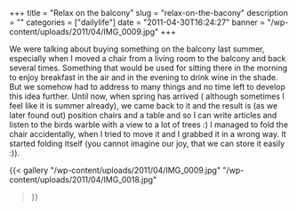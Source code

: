 +++
title = "Relax on the balcony"
slug = "relax-on-the-bacony"
description = ""
categories = ["dailylife"]
date = "2011-04-30T16:24:27"
banner = "/wp-content/uploads/2011/04/IMG_0009.jpg"
+++

We were talking about buying something on the balcony last summer, especially when I moved a chair
from a living room to the balcony and back several times. Something that would be used for sitting there in the morning to enjoy breakfast in the air and in
the evening to drink wine in the shade. But we somehow had to address to many things and no time
left to develop this idea further. Until now, when spring has arrived ( although sometimes I feel
like it is summer already), we came back to it and the result is (as we later found out) position
chairs and a table and so I can write articles and listen to the birds warble with a view to a lot
of trees :) I managed to fold the chair accidentally, when I tried to move it and I grabbed it in a
wrong way. It started folding itself (you cannot imagine our joy, that we can store it easily :)).

{{< gallery
    "/wp-content/uploads/2011/04/IMG_0009.jpg"
    "/wp-content/uploads/2011/04/IMG_0018.jpg"
>}}
